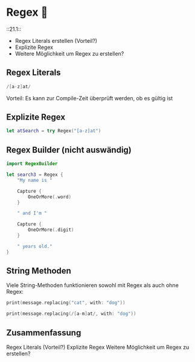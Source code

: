 # Regex 🧿
::21.1::

- Regex Literals erstellen (Vorteil?)
- Explizite Regex
- Weitere Möglichkeit um Regex zu erstellen?


## Regex Literals


```swift
/[a-z]at/
```

Vorteil: Es kann zur Compile-Zeit überprüft werden, ob es gültig ist

## Explizite Regex


```swift
let atSearch = try Regex("[a-z]at")
```

## Regex Builder (nicht auswändig)

```swift
import RegexBuilder

let search3 = Regex {
    "My name is "

    Capture {
        OneOrMore(.word)
    }

    " and I'm "

    Capture {
        OneOrMore(.digit)
    }

    " years old."
}
```

## String Methoden

Viele String-Methoden funktionieren sowohl mit Regex als auch ohne Regex:
```swift
print(message.replacing("cat", with: "dog"))
```

```swift
print(message.replacing(/[a-m]at/, with: "dog"))
```

## Zusammenfassung
Regex Literals (Vorteil?)
Explizite Regex
Weitere Möglichkeit um Regex zu erstellen?